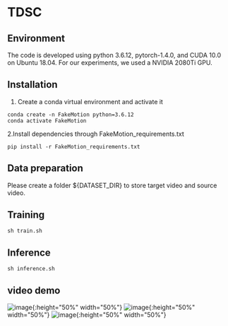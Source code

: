 # TDSC
## Environment
The code is developed using python 3.6.12, pytorch-1.4.0, and CUDA 10.0 on Ubuntu 18.04. For our experiments, we used a NVIDIA 2080Ti GPU.
## Installation
1. Create a conda virtual environment and activate it
```
conda create -n FakeMotion python=3.6.12
conda activate FakeMotion
```  
2.Install dependencies through FakeMotion_requirements.txt

`pip install -r FakeMotion_requirements.txt`

## Data preparation
Please create a folder ${DATASET_DIR} to store target video and source video.

## Training
`sh train.sh`

## Inference
`sh inference.sh`

## video demo
![image](https://github.com/AAAI22-858/AAAI-858/blob/main/video.gif){:height="50%" width="50%"}
![image](https://github.com/AAAI22-858/AAAI-858/blob/main/Fish.gif){:height="50%" width="50%"}
![image](https://github.com/AAAI22-858/AAAI-858/blob/main/Mouse.gif){:height="50%" width="50%"}


